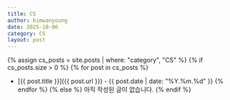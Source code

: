 ```yaml
---
title: CS
author: kimwanyoung
date: 2025-10-06
category: CS
layout: post
---
```


{% assign cs_posts = site.posts | where: "category", "CS" %}
{% if cs_posts.size > 0 %}
{% for post in cs_posts %}
- [{{ post.title }}]({{ post.url }}) - {{ post.date | date: "%Y.%m.%d" }}
{% endfor %}
{% else %}
아직 작성된 글이 없습니다.
{% endif %}
